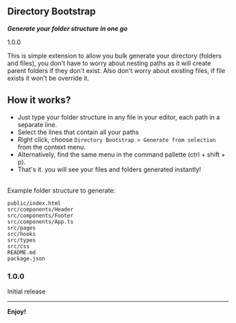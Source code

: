 ## Directory Bootstrap

***Generate your folder structure in one go***

1.0.0

This is simple extension to allow you bulk generate your directory (folders and files), you don't have to worry about nesting paths as it will create parent folders if they don't exist. Also don't worry about existing files, if file exists it won't be override it.

## How it works?

* Just type your folder structure in any file in your editor, each path in a separate line.
* Select the lines that contain all your paths
* Right click, choose `Directory Bootstrap > Generate from selection` from the context menu.
* Alternatively, find the same menu in the command pallette (ctrl + shift + p).
* That's it. you will see your files and folders generated instantly!

<br>
Example folder structure to generate:

```
public/index.html
src/components/Header
src/components/Footer
src/components/App.ts
src/pages
src/hooks
src/types
src/css
README.md
package.json
```

### 1.0.0

Initial release

- - -

**Enjoy!**